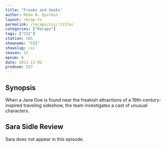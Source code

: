 ```yaml
---
title: "Freaks and Geeks"
author: Mika A. Epstein
layout: recap-tv
permalink: /recaps/csi/:title/
categories: ["Recaps"]
tags: ["CSI"]
station: CBS
showname: "CSI"
showslug: csi
season: 12  
epnum: 6  
date: 2011-11-02
prodnum: 257  
---
```


## Synopsis

When a Jane Doe is found near the freakish attractions of a 19th-century-inspired traveling sideshow, the team investigates a cast of unusual characters.

## Sara Sidle Review

Sara does not appear in this episode.

